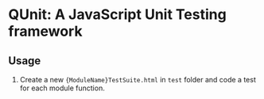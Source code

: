 # QUnit: A JavaScript Unit Testing framework

## Usage

1. Create a new `{ModuleName}TestSuite.html` in `test` folder and
code a test for each module function.

<html>
<head>
  <meta charset="utf-8">
  <title>Tests suite</title>
 
  <link rel="stylesheet" href="//code.jquery.com/qunit/qunit-1.21.0.css">
  <script src="//code.jquery.com/qunit/qunit-1.21.0.js"></script>
  <script src="../web-src/js/{ModuleName}.js"></script>
 
  <script>
  QUnit.test("{featureName}Test", function( assert ) {
    var now = "";
    assert.equal({functionName}(), now);

  });
  </script>
</head>
<body>
 
<div id="qunit"></div>
 
</body>
</html>


